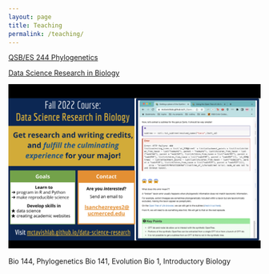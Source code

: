 ```yaml
---
layout: page
title: Teaching
permalink: /teaching/
---
```


<a class="page-link" href="https://mctavishlab.github.io/GradPhylo/">QSB/ES 244 Phylogenetics</a>

<a class="page-link" href="https://mctavishlab.github.io/data-science-research/">Data Science Research in Biology</a>

<img src="/assets/data-science-research-flyer.png" alt="flyer-fall-2022" style="width: 600px;"/>  <br>


Bio 144, Phylogenetics
Bio 141, Evolution
Bio 1, Introductory Biology

